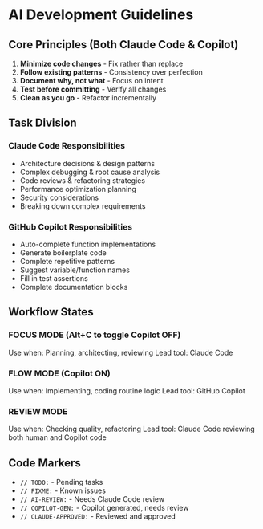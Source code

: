 # AI Development Guidelines

## Core Principles (Both Claude Code & Copilot)
1. **Minimize code changes** - Fix rather than replace
2. **Follow existing patterns** - Consistency over perfection
3. **Document why, not what** - Focus on intent
4. **Test before committing** - Verify all changes
5. **Clean as you go** - Refactor incrementally

## Task Division

### Claude Code Responsibilities
- Architecture decisions & design patterns
- Complex debugging & root cause analysis
- Code reviews & refactoring strategies
- Performance optimization planning
- Security considerations
- Breaking down complex requirements

### GitHub Copilot Responsibilities
- Auto-complete function implementations
- Generate boilerplate code
- Complete repetitive patterns
- Suggest variable/function names
- Fill in test assertions
- Complete documentation blocks

## Workflow States

### FOCUS MODE (Alt+C to toggle Copilot OFF)
Use when: Planning, architecting, reviewing
Lead tool: Claude Code

### FLOW MODE (Copilot ON)
Use when: Implementing, coding routine logic
Lead tool: GitHub Copilot

### REVIEW MODE
Use when: Checking quality, refactoring
Lead tool: Claude Code reviewing both human and Copilot code

## Code Markers
- `// TODO:` - Pending tasks
- `// FIXME:` - Known issues
- `// AI-REVIEW:` - Needs Claude Code review
- `// COPILOT-GEN:` - Copilot generated, needs review
- `// CLAUDE-APPROVED:` - Reviewed and approved
